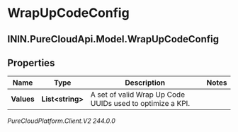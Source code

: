 # WrapUpCodeConfig

## ININ.PureCloudApi.Model.WrapUpCodeConfig

## Properties

|Name | Type | Description | Notes|
|------------ | ------------- | ------------- | -------------|
| **Values** | **List&lt;string&gt;** | A set of valid Wrap Up Code UUIDs used to optimize a KPI. | |



_PureCloudPlatform.Client.V2 244.0.0_
